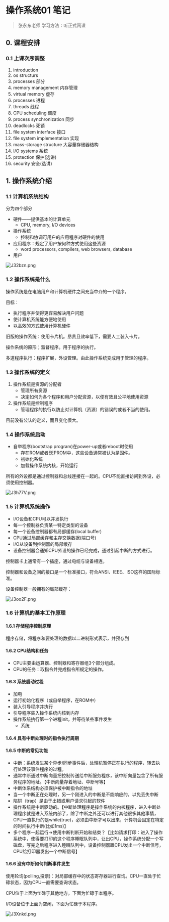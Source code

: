 # 操作系统01 笔记

> 张永东老师
> 学习方法：听正式网课

## 0. 课程安排

### 0.1 上课次序调整

1. introduction
2. os structurs
3. processes 部分
4. memory management 内存管理
5. virtual memory 虚存
6. processes 进程
7. threads 线程
8. CPU scheduling 调度
9. process synchronization 同步
10. deadlocks 死锁
11. file system interface 接口
12. file system implementation 实现
13. mass-storage structure 大容量存储器结构
14. I/O systems 系统
15. protection 保护(选讲)
16. security 安全(选讲)

## 1. 操作系统介绍

### 1.1 计算机系统结构

分为四个部分

* 硬件——提供基本的计算单元
  * CPU, memory, I/O devices
* 操作系统
  * 控制和协调可用户的应用程序对硬件的使用
* 应用程序：规定了用户按何种方式使用这些资源
  * word processors, compilers, web browsers, database
* 用户

![J32bzn.png](https://s1.ax1x.com/2020/04/21/J32bzn.png)

### 1.2 操作系统是什么

操作系统是在电脑用户和计算机硬件之间充当中介的一个程序。

目标：

* 执行程序并使得更容易解决用户问题
* 使计算机系统能方便地使用
* 以高效的方式使用计算机硬件

旧版的操作系统：使用卡片机。昂贵且效率低下，需要人工装入卡片。

操作系统的原形；监督程序。用于程序的执行。

多道程序执行：程序扩展，外设管理。由此操作系统变成用于管理的程序。

### 1.3 操作系统的定义

1. 操作系统是资源的分配者
   * 管理所有资源
   * 决定如何为各个程序和用户分配资源，以便有效且公平地使用资源
2. 操作系统是控制程序
   * 管理程序的执行以防止对计算机（资源）的错误的或者不当的使用。

目前没有公认的定义，而且变化很大。

### 1.4 操作系统启动

* 自举程序(bootstrap program)在power-up或者reboot时使用
  * 存在ROM或者EEPROM中，这些设备通常被认为是固件。
  * 初始化系统
  * 加载操作系统内核，开始运行

所有的外设都是通过控制器和总线连接在一起的。CPU不能直接访问到外设，必须使用控制器。

![J3h77V.png](https://s1.ax1x.com/2020/04/21/J3h77V.png)

### 1.5 计算机系统操作

* I/O设备和CPU可以并发执行
* 每一个控制器负责某一特定类型的设备
* 每一个设备控制器都有局部缓存(local buffer)
* CPU通过局部缓存和主存交换数据(端口号)
* I/O从设备到控制器的局部缓存
* 设备控制器会通知CPU外设的操作已经完成，通过引起中断的方式进行。

控制器卡上通常有一个插座，通过电缆与设备相连。

控制器和设备之间的接口是一个标准接口，符合ANSI、IEEE、ISO这样的国际标准。

设备控制器一般拥有的局部缓存：

![J3oo2F.png](https://s1.ax1x.com/2020/04/21/J3oo2F.png)

### 1.6 计算机的基本工作原理

#### 1.6.1 存储程序控制原理

程序存储，将程序和要处理的数据以二进制形式表示，并预存到

#### 1.6.2 CPU结构和任务

* CPU主要由运算器、控制器和寄存器组3个部分组成。
* CPU的任务：取指令并完成指令所规定的操作。

#### 1.6.3 系统启动过程

* 加电
* 运行初始化程序（或自举程序，在ROM中）
* 装入引导程序并执行
* 引导程序装入操作系统内核到内存
* 操作系统执行第一个进程init，并等待某些事件发生
  * 系统

#### 1.6.4 具有中断处理时的指令执行周期

#### 1.6.5 中断的常见功能

* 中断：系统发生某个异步/同步事件后，处理机暂停正在执行的程序，转去执行处理该事件程序的过程。
* 通常中断通过中断向量把控制传送给中断服务程序，该中断向量包含了所有服务程序的地址。【中断向量存着地址、中断号等】
* 中断体系结构必须保护被中断指令的地址
* 当一个中断正在处理时，另一个刚进入的中断是不能响应的，以免丢失中断
* 陷阱（trap）是由于出错或用户请求引起的软件
* 操作系统是中断驱动的。【中断处理程序是操作系统的内核程序，进入中断处理程序就是进入系统内部了，除了中断之外还可以进行其他很多其他事情，CPU一直执行的是while(true)，必须由中断才可以出来，计算机会固定在特定的时间执行中断(比如1ms)】
* 多个程序一起运行->使用中断判断开始和结束？【比如请求打印：进入了操作系统中，使得要打印的这个程序睡眠队列中，让出CPU，操作系统分配一个写磁盘，写完之后程序进入睡眠队列中，设备控制器跟CPU发出一个中断信号，CPU给打印器发出一个中断信号】

#### 1.6.6 没有中断如何判断事件发生

使用轮询(polling,投票)：对局部缓存中的状态寄存器进行查询。CPU一直处于忙碌状态，因为CPU一直需要查询状态。

CPU位于上面为忙碌于其他地方，下面为忙碌于本程序。

I/O设备位于上面为空闲，下面为忙碌于本程序。

![J3Xnkd.png](https://s1.ax1x.com/2020/04/21/J3Xnkd.png)